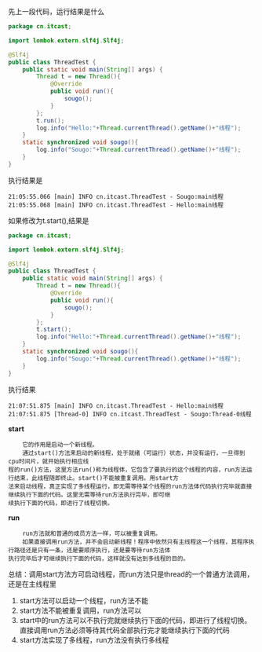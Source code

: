 先上一段代码，运行结果是什么

```java
package cn.itcast;

import lombok.extern.slf4j.Slf4j;

@Slf4j
public class ThreadTest {
    public static void main(String[] args) {
        Thread t = new Thread(){
            @Override
            public void run(){
                sougo();
            }
        };
        t.run();
        log.info("Hello:"+Thread.currentThread().getName()+"线程");
    }
    static synchronized void sougo(){
        log.info("Sougo:"+Thread.currentThread().getName()+"线程");
    }
}
```

执行结果是
```
21:05:55.066 [main] INFO cn.itcast.ThreadTest - Sougo:main线程
21:05:55.068 [main] INFO cn.itcast.ThreadTest - Hello:main线程
```

如果修改为t.start(),结果是
```java
package cn.itcast;

import lombok.extern.slf4j.Slf4j;

@Slf4j
public class ThreadTest {
    public static void main(String[] args) {
        Thread t = new Thread(){
            @Override
            public void run(){
                sougo();
            }
        };
        t.start();
        log.info("Hello:"+Thread.currentThread().getName()+"线程");
    }
    static synchronized void sougo(){
        log.info("Sougo:"+Thread.currentThread().getName()+"线程");
    }
}
```
执行结果
```
21:07:51.875 [main] INFO cn.itcast.ThreadTest - Hello:main线程
21:07:51.875 [Thread-0] INFO cn.itcast.ThreadTest - Sougo:Thread-0线程
```

**start**

```
	它的作用是启动一个新线程。
	通过start()方法来启动的新线程，处于就绪（可运行）状态，并没有运行，一旦得到cpu时间片，就开始执行相应线
程的run()方法，这里方法run()称为线程体，它包含了要执行的这个线程的内容，run方法运行结束，此线程随即终止。start()不能被重复调用。用start方
法来启动线程，真正实现了多线程运行，即无需等待某个线程的run方法体代码执行完毕就直接继续执行下面的代码。这里无需等待run方法执行完毕，即可继
续执行下面的代码，即进行了线程切换。
```

**run**

```
	run方法就和普通的成员方法一样，可以被重复调用。
	如果直接调用run方法，并不会启动新线程！程序中依然只有主线程这一个线程，其程序执行路径还是只有一条，还是要顺序执行，还是要等待run方法体
执行完毕后才可继续执行下面的代码，这样就没有达到多线程的目的。
```

总结：调用start方法方可启动线程，而run方法只是thread的一个普通方法调用，还是在主线程里

1.  start方法可以启动一个线程，run方法不能
2. start方法不能被重复调用，run方法可以
3. start中的run方法可以不执行完就继续执行下面的代码，即进行了线程切换。直接调用run方法必须等待其代码全部执行完才能继续执行下面的代码
4. start方法实现了多线程，run方法没有执行多线程
